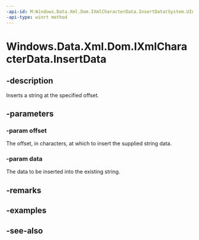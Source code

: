 ```yaml
---
-api-id: M:Windows.Data.Xml.Dom.IXmlCharacterData.InsertData(System.UInt32,System.String)
-api-type: winrt method
---
```


<!-- Method syntax
public void InsertData(System.UInt32 offset, System.String data)
-->

# Windows.Data.Xml.Dom.IXmlCharacterData.InsertData

## -description
Inserts a string at the specified offset.

## -parameters
### -param offset
The offset, in characters, at which to insert the supplied string data.

### -param data
The data to be inserted into the existing string.

## -remarks

## -examples

## -see-also
